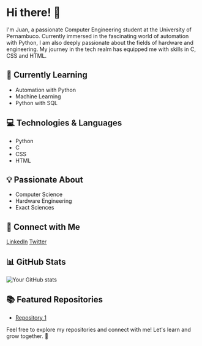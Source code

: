 # Hi there! 👋

I'm Juan, a passionate Computer Engineering student at the University of Pernambuco. Currently immersed in the fascinating world of automation with Python, I am also deeply passionate about the fields of hardware and engineering. My journey in the tech realm has equipped me with skills in C, CSS and HTML.

## 🌱 Currently Learning

- Automation with Python
- Machine Learning
- Python with SQL


## 💻 Technologies & Languages

- Python
- C
- CSS
- HTML

## 💡 Passionate About

- Computer Science
- Hardware Engineering
- Exact Sciences

## 🤝 Connect with Me

[LinkedIn](https://www.linkedin.com/in/juan-caio-973a3526b/)
[Twitter](https://twitter.com/yourtwitterhandle)

## 📊 GitHub Stats

![Your GitHub stats](https://github-readme-stats.vercel.app/api?username=JuanLir4&show_icons=true&theme=radical)

## 📚 Featured Repositories

- [Repository 1]((https://github.com/JuanLir4/WppAutomationGroup))

Feel free to explore my repositories and connect with me! Let's learn and grow together. 🚀
